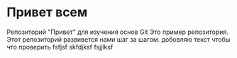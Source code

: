 # Привет всем
Репозиторий "Привет" для изучения основ Git
Это пример репозитория.
Этот репозиторий развивется нами шаг за шагом.
добовляю текст чтобы что проверить
fsfjsf
skfdjksf
fsjjlksf
